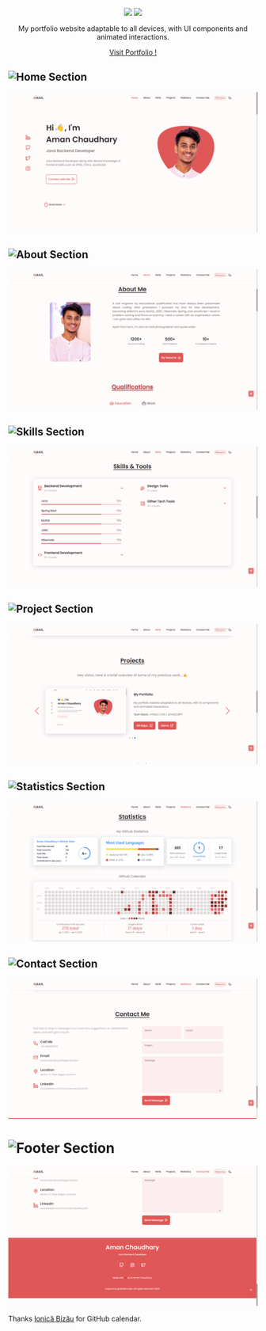 <p align="center">
  <img src="https://readme-typing-svg.demolab.com/?lines=Aman Chaudhary + | + Portfolio;&%20Code&center=true&width=700&height=50&weight=800&size=35&duration=2000&pause=2000">
  <img src="https://user-images.githubusercontent.com/73097560/115834477-dbab4500-a447-11eb-908a-139a6edaec5c.gif">
</p> 

<p align=center >My portfolio website adaptable to all devices, with UI components and animated interactions.</p>

<p align=center>
    <a href="https://amanchaudhary214.github.io/" target="blank">Visit Portfolio !</a>
</p>


## ![Home Section](https://img.shields.io/badge/home_section-%231572B6.svg?style=for-the-badge)
![image](https://github.com/AmanChaudhary214/AmanChaudhary214.github.io/blob/master/screenshot-images/Portfolio-Light.png)

## ![About Section](https://img.shields.io/badge/about_section-%231572B6.svg?style=for-the-badge)
![image](https://github.com/AmanChaudhary214/AmanChaudhary214.github.io/blob/master/screenshot-images/about.png)

## ![Skills Section](https://img.shields.io/badge/skills_section-%231572B6.svg?style=for-the-badge)
![image](https://github.com/AmanChaudhary214/AmanChaudhary214.github.io/blob/master/screenshot-images/skills.png)

## ![Project Section](https://img.shields.io/badge/project_section-%231572B6.svg?style=for-the-badge)
![image](https://github.com/AmanChaudhary214/AmanChaudhary214.github.io/blob/master/screenshot-images/projects.png)

## ![Statistics Section](https://img.shields.io/badge/statistics_section-%231572B6.svg?style=for-the-badge)
![image](https://github.com/AmanChaudhary214/AmanChaudhary214.github.io/blob/master/screenshot-images/statistics.png)

## ![Contact Section](https://img.shields.io/badge/contact_section-%231572B6.svg?style=for-the-badge)
![image](https://github.com/AmanChaudhary214/AmanChaudhary214.github.io/blob/master/screenshot-images/contact.png)

# ![Footer Section](https://img.shields.io/badge/footer_section-%231572B6.svg?style=for-the-badge)
![image](https://github.com/AmanChaudhary214/AmanChaudhary214.github.io/blob/master/screenshot-images/footer.png)



Thanks [Ionică Bizău](https://github.com/IonicaBizau) for GitHub calendar.
